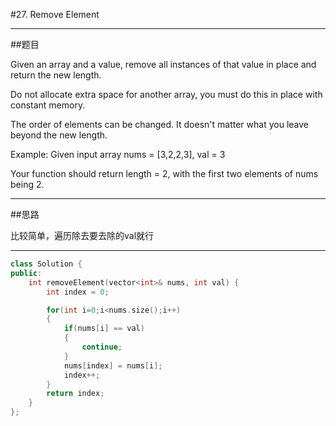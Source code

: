 #27. Remove Element

------

##题目

Given an array and a value, remove all instances of that value in place and return the new length.

Do not allocate extra space for another array, you must do this in place with constant memory.

The order of elements can be changed. It doesn't matter what you leave beyond the new length.

Example:
Given input array nums = [3,2,2,3], val = 3

Your function should return length = 2, with the first two elements of nums being 2.

------

##思路

比较简单，遍历除去要去除的val就行

------

```cpp
class Solution {
public:
    int removeElement(vector<int>& nums, int val) {
        int index = 0;

        for(int i=0;i<nums.size();i++)
        {
            if(nums[i] == val)
            {
                continue;
            }
            nums[index] = nums[i];
            index++;
        }
        return index;
    }
};
```
